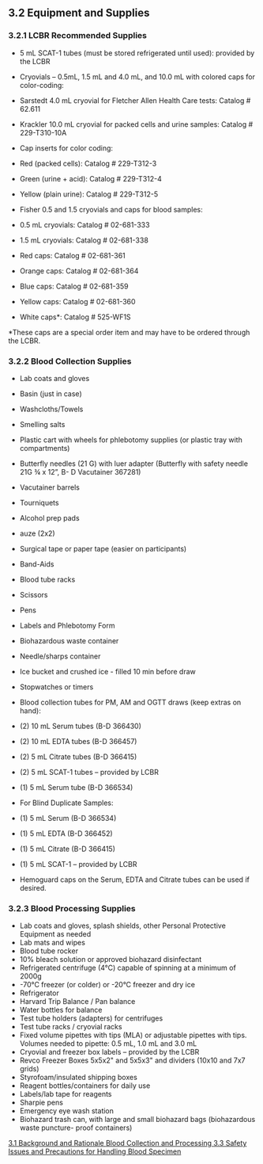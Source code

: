 ## 3.2 Equipment and Supplies

### 3.2.1 LCBR Recommended Supplies

* 5 mL SCAT-1 tubes (must be stored refrigerated until used): provided by the LCBR
* Cryovials – 0.5mL, 1.5 mL and 4.0 mL, and 10.0 mL with colored caps for color-coding:

 * Sarstedt 4.0 mL cryovial for Fletcher Allen Health Care tests:  Catalog # 62.611
 * Krackler 10.0 mL cryovial for packed cells and urine samples:  Catalog # 229-T310-10A

* Cap inserts for color coding:

 * Red (packed cells): Catalog # 229-T312-3
 * Green (urine + acid): Catalog # 229-T312-4
 * Yellow (plain urine): Catalog # 229-T312-5

* Fisher 0.5 and 1.5 cryovials and caps for blood samples:

 * 0.5 mL cryovials: Catalog # 02-681-333
 * 1.5 mL cryovials: Catalog # 02-681-338
 * Red caps: Catalog # 02-681-361
 * Orange caps: Catalog # 02-681-364
 * Blue caps: Catalog # 02-681-359
 * Yellow caps: Catalog # 02-681-360
 * White caps*: Catalog # 525-WF1S

*These caps are a special order item and may have to be ordered through the LCBR.

### 3.2.2 Blood Collection Supplies

* Lab coats and gloves
* Basin (just in case)
* Washcloths/Towels
* Smelling salts
* Plastic cart with wheels for phlebotomy supplies (or plastic tray with compartments)
* Butterfly needles (21 G) with luer adapter  (Butterfly with safety needle 21G ¾ x 12”, B-  D Vacutainer 367281)
* Vacutainer barrels
* Tourniquets
* Alcohol prep pads
* auze (2x2)
* Surgical tape or paper tape (easier on participants)
* Band-Aids
* Blood tube racks
* Scissors
* Pens
* Labels and Phlebotomy Form
* Biohazardous waste container
* Needle/sharps container
* Ice bucket and crushed ice - filled 10 min before draw
* Stopwatches or timers
* Blood collection tubes for PM, AM and OGTT draws (keep extras on hand):

 * (2) 10 mL Serum tubes (B-D 366430)
 * (2) 10 mL EDTA tubes (B-D 366457)
 * (2) 5 mL Citrate tubes (B-D 366415)
 * (2) 5 mL SCAT-1 tubes – provided by LCBR
 * (1) 5 mL Serum tube (B-D 366534)

* For Blind Duplicate Samples:

 * (1) 5 mL Serum (B-D 366534)
 * (1) 5 mL EDTA (B-D 366452)
 * (1) 5 mL Citrate (B-D 366415)
 * (1) 5 mL SCAT-1 – provided by LCBR

* Hemoguard caps on the Serum, EDTA and Citrate tubes can be used if desired.

### 3.2.3 Blood Processing Supplies

* Lab coats and gloves, splash shields, other Personal Protective Equipment as needed
* Lab mats and wipes
* Blood tube rocker
* 10% bleach solution or approved biohazard disinfectant
* Refrigerated centrifuge (4°C) capable of spinning at a minimum of 2000g
* -70°C freezer (or colder) or -20°C freezer and dry ice
* Refrigerator
* Harvard Trip Balance / Pan balance
* Water bottles for balance
* Test tube holders (adapters) for centrifuges
* Test tube racks / cryovial racks
* Fixed volume pipettes with tips (MLA) or adjustable pipettes with tips.  Volumes needed to pipette:  0.5 mL, 1.0 mL and 3.0 mL
* Cryovial and freezer box labels – provided by the LCBR
* Revco Freezer Boxes 5x5x2" and 5x5x3" and dividers (10x10 and 7x7 grids)
* Styrofoam/insulated shipping boxes
* Reagent bottles/containers for daily use
* Labels/lab tape for reagents
* Sharpie pens
* Emergency eye wash station
* Biohazard trash can, with large and small biohazard bags (biohazardous waste puncture- proof containers)


<div class="center">
<div class="btn-group">
  <a href=":pages_path:/manuals/blood-collection-processing/3-01-background.md" class="btn btn-default">
    <span class="glyphicon glyphicon-chevron-left"></span>
    3.1 Background and Rationale
  </a>

  <a href=":pages_path:/manuals/blood-collection-processing" class="btn btn-default">
    <span class="glyphicon glyphicon-chevron-up"></span>
    Blood Collection and Processing
  </a>

  <a href=":pages_path:/manuals/blood-collection-processing/3-03-safety-issues-precautions.md" class="btn btn-success">
    3.3 Safety Issues and Precautions for Handling Blood Specimen
    <span class="glyphicon glyphicon-chevron-right"></span>
  </a>
</div>
</div>
